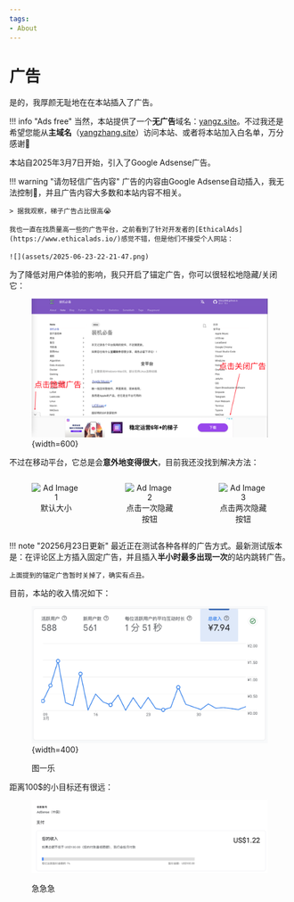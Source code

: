 ```yaml
---
tags: 
- About
---
```


# 广告

是的，我厚颜无耻地在在本站插入了广告。

!!! info "Ads free"
    当然，本站提供了一个**无广告**域名：[yangz.site](https://yangz.site)。不过我还是希望您能从**主域名**（[yangzhang.site](https://yangzhang.site)）访问本站、或者将本站加入白名单，万分感谢🙏

本站自2025年3月7日开始，引入了Google Adsense广告。

!!! warning "请勿轻信广告内容"
    广告的内容由Google Adsense自动插入，我无法控制🤷，并且广告内容大多数和本站内容不相关。

    > 据我观察，梯子广告占比很高😭
    
    我也一直在找质量高一些的广告平台，之前看到了针对开发者的[EthicalAds](https://www.ethicalads.io/)感觉不错，但是他们不接受个人网站：

    ![](assets/2025-06-23-22-21-47.png)

为了降低对用户体验的影响，我只开启了锚定广告，你可以很轻松地隐藏/关闭它：

<figure markdown>

![](assets/2025-04-06-00-01-22.png){width=600}

</figure>

不过在移动平台，它总是会**意外地变得很大**，目前我还没找到解决方法：

<div style="display: flex; justify-content: space-between;">
    <figure style="width: 32%; text-align: center;">
        <img src="../assets/2025-04-06-00-05-48.png" alt="Ad Image 1" style="width: 100%;"/>
        <figcaption>默认大小</figcaption>
    </figure>
    <figure style="width: 32%; text-align: center;">
        <img src="../assets/2025-04-06-00-05-58.png" alt="Ad Image 2" style="width: 100%;"/>
        <figcaption>点击一次隐藏按钮</figcaption>
    </figure>
    <figure style="width: 32%; text-align: center;">
        <img src="../assets/2025-04-06-00-06-06.png" alt="Ad Image 3" style="width: 100%;"/>
        <figcaption>点击两次隐藏按钮</figcaption>
    </figure>
</div>

!!! note "20256月23日更新"
    最近正在测试各种各样的广告方式。最新测试版本是：在评论区上方插入固定广告，并且插入**半小时最多出现一次**的站内跳转广告。

    上面提到的锚定广告暂时关掉了，确实有点丑。

目前，本站的收入情况如下：

<figure markdown>

![](assets/2025-04-06-00-18-03.png){width=400}

<figurecaption>图一乐</figurecaption>
</figure>

距离100$的小目标还有很远：

<figure markdown>

![](assets/2025-04-06-00-20-50.png)

<figurecaption>急急急</figurecaption>
</figure>
